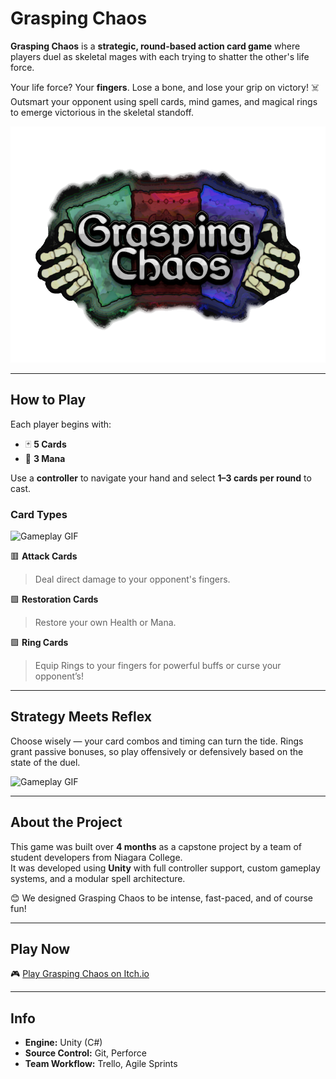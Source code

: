# Grasping Chaos

**Grasping Chaos** is a **strategic, round-based action card game** where players duel as skeletal mages with each trying to shatter the other's life force.

Your life force? Your **fingers**. Lose a bone, and lose your grip on victory! ☠️  
Outsmart your opponent using spell cards, mind games, and magical rings to emerge victorious in the skeletal standoff.

![Grasping Chaos Banner](https://github.com/bkeller0909/Card-Game-Capstone/blob/main/images/GraspingChaosCardTitle.png)

---

## How to Play

Each player begins with:
- 🃏 **5 Cards**
- 💠 **3 Mana**

Use a **controller** to navigate your hand and select **1–3 cards per round** to cast.

### Card Types

![Gameplay GIF](https://github.com/bkeller0909/Card-Game-Capstone/blob/main/images/Look_Cards.gif)

🟥 **Attack Cards**  
> Deal direct damage to your opponent's fingers.

🟩 **Restoration Cards**  
> Restore your own Health or Mana.

🟪 **Ring Cards**  
> Equip Rings to your fingers for powerful buffs or curse your opponent’s!

---

## Strategy Meets Reflex

Choose wisely — your card combos and timing can turn the tide. Rings grant passive bonuses, so play offensively or defensively based on the state of the duel.

![Gameplay GIF](https://github.com/bkeller0909/Card-Game-Capstone/blob/main/images/QTE_Clip_2.gif)

---

## About the Project

This game was built over **4 months** as a capstone project by a team of student developers from Niagara College.  
It was developed using **Unity** with full controller support, custom gameplay systems, and a modular spell architecture.

😊 We designed Grasping Chaos to be intense, fast-paced, and of course fun!

---

## Play Now

🎮 [Play Grasping Chaos on Itch.io](https://pack-rats-studio.itch.io/grasping-chaos)

---

## Info

- **Engine:** Unity (C#)
- **Source Control:** Git, Perforce
- **Team Workflow:** Trello, Agile Sprints
